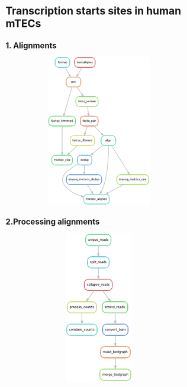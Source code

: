 # Transcription starts sites in human mTECs

## 1. Alignments

<p align="center">
<img
src="dag/alignment_dag.png" height="400">
</p>

## 2.Processing alignments

<p align="center">
<img
src="dag/processing_alignment_dag.png" height="400">
</p>
